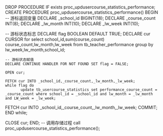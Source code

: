 




DROP PROCEDURE IF exists proc_updusercourse_statistics_performance;
CREATE PROCEDURE proc_updusercourse_statistics_performance() 
BEGIN
  -- 游标返回变量
    DECLARE _school_id BIGINT(18);
    DECLARE _course_count INT(8);
    DECLARE _lw_month INT(10);
    DECLARE _lw_week INT(10);

  -- 游标状态标志
    DECLARE flag BOOLEAN DEFAULT TRUE;
    DECLARE cur CURSOR for 
      select school_id,sum(course_count) course_count,lw_month,lw_week from tb_teacher_performance group by lw_week,lw_month,school_id;

    -- 游标状态赋值
    DECLARE CONTINUE HANDLER FOR NOT FOUND SET flag = FALSE;

    OPEN cur;

    FETCH cur INTO _school_id,_course_count,_lw_month,_lw_week;
    while flag do
           update tb_usercourse_statistics set performance_course_count = _course_count where school_id = _school_id and lw_month = _lw_month and LW_week = _lw_week;
  FETCH cur INTO _school_id,_course_count,_lw_month,_lw_week;
    COMMIT;
    END while;

  CLOSE cur;
END;
-- 调用存储过程
call proc_updusercourse_statistics_performance();
